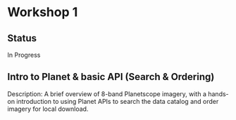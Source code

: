 # Workshop 1

## Status
In Progress

## Intro to Planet & basic API (Search & Ordering)
Description: A brief overview of 8-band Planetscope imagery, with a hands-on introduction to using Planet APIs to search the data catalog and order imagery for local download.